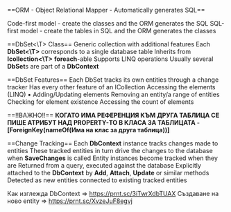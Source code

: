 ==ORM - Object Relational Mapper - Automatically generates SQL==

Code-first model - create the classes and the ORM generates the SQL
SQL-first model - create the tables in SQL and the ORM generates the classes

==DbSet<\T> Class==
	Generic collection with additional features 
	Each **DbSet<\T>** corresponds to a single database table
	Inherits from **Icollection<\T>**
		**foreach**-able
		Supports LINQ operations
	Usually several **DbSet**s are part of a **DbContext**

==DbSet Features==
	Each DbSet tracks its own entities through a change tracker 
	Has every other feature of an ICollection 
		Accessing the elements (LINQ) ▪ Adding/Updating elements
		Removing an entity/a range of entities
		Checking for element existence
		Accessing the count of elements

==!!ВАЖНО!!==
**КОГАТО ИМА РЕФЕРЕНЦИЯ КЪМ ДРУГА ТАБЛИЦА СЕ ПИШЕ АТРИБУТ НАД PROPERTY-ТО В КЛАСА ЗА ТАБЛИЦАТА - \[ForeignKey(nameOf(Има на клас за друга таблица))]**

==Change Tracking==
	Each **DbContext** instance tracks changes made to entities
	These tracked entities in turn drive the changes to the database when **SaveChanges** is called
	Entity instances become tracked when they are
	Returned from a query, executed against the database
	Explicitly attached to the **DbContext** by **Add**, **Attach**, **Update** or similar methods
	Detected as new entities connected to existing tracked entities



Как изглежда DbContext => https://prnt.sc/3iTwrXdbTUAX
Създаване на ново entity => https://prnt.sc/XvzeJuF8egvj